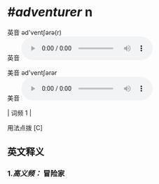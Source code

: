 # ***\#adventurer*** n
英音 əd'ventʃərə(r)  
英音
<audio src="./media/adventurer-B.aac" controls="controls"></audio>

美音 əd'ventʃərər  
美音
<audio src="./media/adventurer.aac" controls="controls"></audio>



| 词频 1 |  

用法点拨  [C]

英文释义
---
### 1.*高义频：* **冒险家**  


